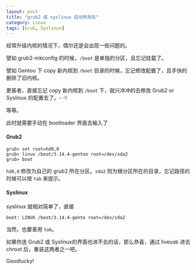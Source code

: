 ```yaml
---
layout: post
title: "grub2 或 syslinux 启动失败后"
category: Linux
tags: [Grub, Syslinux]
---
```


经常升级内核的情况下，偶尔还是会出现一些问题的。

譬如 grub2-mkconfig 的时候，`/boot` 是单独的分区，且忘记挂载了。

譬如 Gentoo 下 copy 新内核到 `/boot` 目录的时候，忘记修改配置了，且手快的删除了旧内核。

更甚者，直接忘记 copy 新内核到 `/boot` 下，就兴冲冲的去修改 Grub2 or Syslinux 的配置去了。- -!

等等。

<!-- more -->
此时就需要手动在 bootloader 界面去输入了

#### Grub2

```
grub> set root=hd0,0
grub> linux /boot/3.14.4-gentoo root=/dev/sda2
grub> boot
```

`hd0,0` 修改为自己的 grub2 所在分区。`sda2` 则为根分区所在的目录，忘记路径的时候可以按 `tab` 来提示。

#### Syslinux

syslinux 就相对简单了，直接

    boot: LINUX /boot/3.14.4-gento root=/dev/sda2

当然，也要善用 `tab`。

如果你连 Grub2 或 Syslinux的界面也进不去的话，那么恭喜，通过 liveusb 进去 chroot 后，重装这两者之一吧。

Goodlucky!
